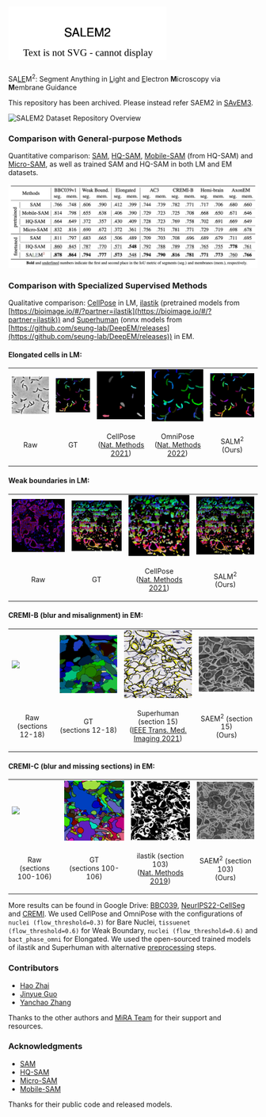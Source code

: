 # ![SALEM2 Logo](assets/SALEM2-Logo.svg)

SA<u>LE</u>M<sup>2</sup>: Segment Anything in <u>L</u>ight and <u>E</u>lectron <b>M</b>icroscopy via <b>M</b>embrane Guidance

This repository has been archived. Please instead refer SAEM2 in [SAvEM3](https://github.com/JackieZhai/SAvEM3).

![SALEM2 Dataset Repository Overview](assets/SALEM2-Dataset.svg)


### Comparison with General-purpose Methods

Quantitative comparison: [SAM](https://github.com/facebookresearch/segment-anything), [HQ-SAM](https://github.com/SysCV/sam-hq), [Mobile-SAM](https://github.com/ChaoningZhang/MobileSAM) (from HQ-SAM) and [Micro-SAM](https://github.com/computational-cell-analytics/micro-sam), as well as trained SAM and HQ-SAM in both LM and EM datasets.

![SALEM2 Compare General-purpose Methods](assets/Compare-GM.png)


### Comparison with Specialized Supervised Methods

Qualitative comparison: [CellPose](https://github.com/MouseLand/cellpose) in LM, [ilastik](https://www.ilastik.org/) (pretrained models from [https://bioimage.io/#/?partner=ilastik](https://bioimage.io/#/?partner=ilastik)) and [Superhuman](https://github.com/torms3/Superhuman) (onnx models from [https://github.com/seung-lab/DeepEM/releases](https://github.com/seung-lab/DeepEM/releases)) in EM.

#### Elongated cells in LM:

<table>
    <tr>
        <td><img src="assets/Elong-528-raw.jpg" width="200"></td>
        <td><img src="assets/Elong-528-label.jpg" width="200"></td>
        <td><img src="assets/Elong-528-CellPose.png" width="200"></td>
        <td><img src="assets/Elong-528-OmniPose.png" width="200"></td>
        <td><img src="assets/Elong-528.png" width="200"></td>
    </tr>
    <tr>
        <td><p align="center">Raw</p></td>
        <td><p align="center">GT</p></td>
        <td><p align="center">CellPose<br>(<a href="http://dx.doi.org/10.1038/s41592-020-01018-x">Nat. Methods 2021</a>)</p></td>
        <td><p align="center">OmniPose<br>(<a href="http://dx.doi.org/10.1038/s41592-022-01639-4">Nat. Methods 2022</a>)</p></td>
        <td><p align="center">SALM<sup>2</sup><br>(Ours)</p></td>
    </tr>
</table>

#### Weak boundaries in LM:

<table>
    <tr>
        <td><img src="assets/Weak-738-raw.jpg" width="200"></td>
        <td><img src="assets/Weak-738-label.jpg" width="200"></td>
        <td><img src="assets/Weak-738-CellPose.jpg" width="200"></td>
        <td><img src="assets/Weak-738.jpg" width="200"></td>
    </tr>
    <tr>
        <td><p align="center">Raw</p></td>
        <td><p align="center">GT</p></td>
        <td><p align="center">CellPose<br>(<a href="http://dx.doi.org/10.1038/s41592-020-01018-x">Nat. Methods 2021</a>)</p></td>
        <td><p align="center">SALM<sup>2</sup><br>(Ours)</p></td>
    </tr>
</table>

#### CREMI-B (blur and misalignment) in EM:

<table>
    <tr>
        <td><img src="assets/NcremiB_origin.gif" width="200"></td>
        <td><img src="assets/NcremiB_labels.gif" width="200"></td>
        <td><img src="assets/CREMI-B15-Superhuman.jpg" width="200"></td>
        <td><img src="assets/CREMI-B15.jpg" width="200"></td>
    </tr>
    <tr>
        <td><p align="center">Raw<br>(sections 12-18)</p></td>
        <td><p align="center">GT<br>(sections 12-18)</p></td>
        <td><p align="center">Superhuman (section 15)<br>(<a href="http://dx.doi.org/10.1109/TMI.2021.3097826">IEEE Trans. Med. Imaging 2021</a>)</p></td>
        <td><p align="center">SAEM<sup>2</sup> (section 15)<br>(Ours)</p></td>
    </tr>
</table>

#### CREMI-C (blur and missing sections) in EM:

<table>
    <tr>
        <td><img src="assets/NcremiC_origin.gif" width="200"></td>
        <td><img src="assets/NcremiC_labels.gif" width="200"></td>
        <td><img src="assets/CREMI-C103-ilastik.jpg" width="200"></td>
        <td><img src="assets/CREMI-C103.jpg" width="200"></td>
    </tr>
    <tr>
        <td><p align="center">Raw<br>(sections 100-106)</p></td>
        <td><p align="center">GT<br>(sections 100-106)</p></td>
        <td><p align="center">ilastik (section 103)<br>(<a href="http://dx.doi.org/10.1038/s41592-019-0582-9">Nat. Methods 2019</a>)</p></td>
        <td><p align="center">SAEM<sup>2</sup> (section 103)<br>(Ours)</p></td>
    </tr>
</table>

More results can be found in Google Drive: [BBC039](https://drive.google.com/drive/folders/1VsXcneTsRx5YMzfkZyKcWtbndbpjnm1m?usp=sharing), [NeurIPS22-CellSeg](https://drive.google.com/drive/folders/1BG9F-LRvL9JaDYOige8bn-S1TWCX1kDE?usp=sharing) and [CREMI](https://drive.google.com/drive/folders/1xrIDpgqlOEVcaKmnbrCNFaaKRvHCfZWW?usp=sharing). We used CellPose and OmniPose with the configurations of `nuclei (flow_threshold=0.3)` for Bare Nuclei, `tissuenet (flow_threshold=0.6)` for Weak Boundary, `nuclei (flow_threshold=0.6)` and `bact_phase_omni` for Elongated. We used the open-sourced trained models of ilastik and Superhuman with alternative [preprocessing](https://github.com/JackieZhai/SALEM2/blob/master/assets/NcremiB.gif) steps.


### Contributors

* [Hao Zhai](https://github.com/JackieZhai)
* [Jinyue Guo](https://github.com/fenglingbai)
* [Yanchao Zhang](https://github.com/Cristand)

Thanks to the other authors and [MiRA Team](https://github.com/MiRA-Han-Lab) for their support and resources.


### Acknowledgments

* [SAM](https://github.com/facebookresearch/segment-anything)
* [HQ-SAM](https://github.com/SysCV/sam-hq)
* [Micro-SAM](https://github.com/computational-cell-analytics/micro-sam)
* [Mobile-SAM](https://github.com/ChaoningZhang/MobileSAM)

Thanks for their public code and released models.
